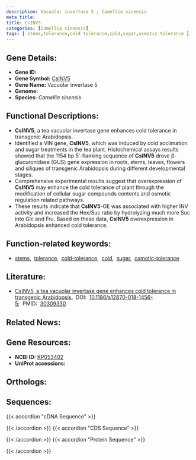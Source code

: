 ```yaml
---
description: Vacuolar invertase 5 ; Camellia sinensis
meta_title:
title: CsINV5
categories: [Camellia sinensis]
tags: [ stems,tolerance,cold tolerance,cold,sugar,osmotic tolerance ]
---
```


## Gene Details:
- **Gene ID:** []()
- **Gene Symbol:** <u>CsINV5</u>
- **Gene Name:** Vacuolar invertase 5
- **Genome:** []()
- **Species:** *Camellia sinensis*

## Functional Descriptions:
   - **CsINV5**, a tea vacuolar invertase gene enhances cold tolerance in transgenic Arabidopsis.
   - Identified a VIN gene, **CsINV5**, which was induced by cold acclimation and sugar treatments in the tea plant. Histochemical assays results showed that the 1154 bp 5′-flanking sequence of **CsINV5** drove β-glucuronidase (GUS) gene expression in roots, stems, leaves, flowers and siliques of transgenic Arabidopsis during different developmental stages.
   - Comprehensive experimental results suggest that overexpression of **CsINV5** may enhance the cold tolerance of plant through the modification of cellular sugar compounds contents and osmotic regulation related pathways.
   - These results indicate that **CsINV5**-OE was associated with higher INV activity and increased the Hex/Suc ratio by hydrolyzing much more Suc into Glc and Fru. Based on these data, **CsINV5** overexpression in Arabidopsis enhanced cold tolerance.

## Function-related keywords:
   - [stems](/tags/stems/),&nbsp;&nbsp;[tolerance](/tags/tolerance/),&nbsp;&nbsp;[cold-tolerance](/tags/cold-tolerance/),&nbsp;&nbsp;[cold](/tags/cold/),&nbsp;&nbsp;[sugar](/tags/sugar/),&nbsp;&nbsp;[osmotic-tolerance](/tags/osmotic-tolerance/)

## Literature:
   - [CsINV5, a tea vacuolar invertase gene enhances cold tolerance in transgenic Arabidopsis.](https://doi.org/10.1186/s12870-018-1456-5)&nbsp;&nbsp;DOI:&nbsp;&nbsp;[10.1186/s12870-018-1456-5](https://doi.org/10.1186/s12870-018-1456-5);&nbsp;&nbsp;PMID:&nbsp;&nbsp;[30309330](https://pubmed.ncbi.nlm.nih.gov/30309330/)

## Related News:

## Gene Resources:
- **NCBI ID:**  [KP053402](https://www.ncbi.nlm.nih.gov/gene/?term=KP053402)
- **UniProt accessions:**  [](https://www.uniprot.org/uniprotkb//entry)

## Orthologs:

## Sequences:
{{< accordion "cDNA Sequence" >}}

{{< /accordion >}}
{{< accordion "CDS Sequence" >}}

{{< /accordion >}}
{{< accordion "Protein Sequence" >}}

{{< /accordion >}}
